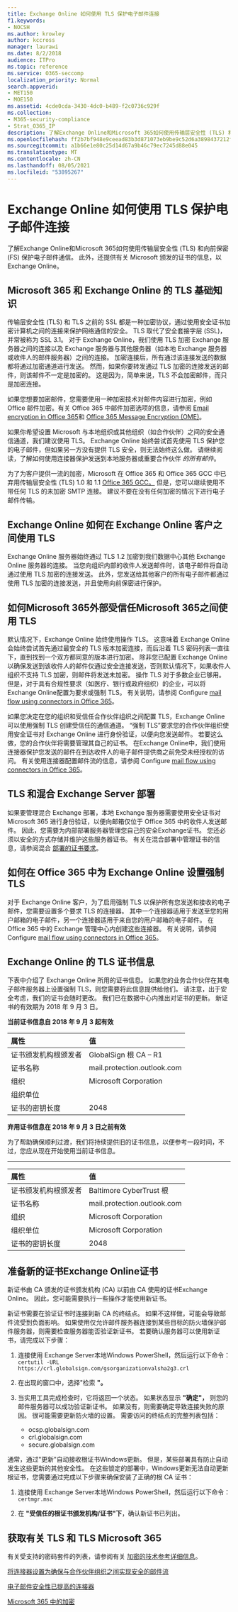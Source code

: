 ```yaml
---
title: Exchange Online 如何使用 TLS 保护电子邮件连接
f1.keywords:
- NOCSH
ms.author: krowley
author: kccross
manager: laurawi
ms.date: 8/2/2018
audience: ITPro
ms.topic: reference
ms.service: O365-seccomp
localization_priority: Normal
search.appverid:
- MET150
- MOE150
ms.assetid: 4cde0cda-3430-4dc0-b489-f2c0736c929f
ms.collection:
- M365-security-compliance
- Strat_O365_IP
description: 了解Exchange Online和Microsoft 365如何使用传输层安全性 (TLS) 和向前保密 (FS) 保护电子邮件通信。 此外，还获取有关 Microsoft 颁发的证书的信息，Exchange Online。
ms.openlocfilehash: ff2b7bf948e9ceead83b3d871073eb9be9c52d6a3898437212f717ff5cd4493e
ms.sourcegitcommit: a1b66e1e80c25d14d67a9b46c79ec7245d88e045
ms.translationtype: MT
ms.contentlocale: zh-CN
ms.lasthandoff: 08/05/2021
ms.locfileid: "53895267"
---
```

# <a name="how-exchange-online-uses-tls-to-secure-email-connections"></a>Exchange Online 如何使用 TLS 保护电子邮件连接

了解Exchange Online和Microsoft 365如何使用传输层安全性 (TLS) 和向前保密 (FS) 保护电子邮件通信。 此外，还提供有关 Microsoft 颁发的证书的信息，以Exchange Online。
  
## <a name="tls-basics-for-microsoft-365-and-exchange-online"></a>Microsoft 365 和 Exchange Online 的 TLS 基础知识

传输层安全性 (TLS) 和 TLS 之前的 SSL 都是一种加密协议，通过使用安全证书加密计算机之间的连接来保护网络通信的安全。 TLS 取代了安全套接字层 (SSL)，并常被称为 SSL 3.1。 对于 Exchange Online，我们使用 TLS 加密 Exchange 服务器之间的连接以及 Exchange 服务器与其他服务器（如本地 Exchange 服务器或收件人的邮件服务器）之间的连接。 加密连接后，所有通过该连接发送的数据都将通过加密通道进行发送。 然而，如果你要转发通过 TLS 加密的连接发送的邮件，则该邮件不一定是加密的。 这是因为，简单来说，TLS 不会加密邮件，而只是加密连接。
  
如果您想要加密邮件，您需要使用一种加密技术对邮件内容进行加密，例如 Office 邮件加密。有关 Office 365 中邮件加密选项的信息，请参阅 [Email encryption in Office 365](email-encryption.md)和 [Office 365 Message Encryption (OME)](ome.md)。 
  
如果你希望设置 Microsoft 与本地组织或其他组织（如合作伙伴）之间的安全通信通道，我们建议使用 TLS。 Exchange Online 始终尝试首先使用 TLS 保护您的电子邮件，但如果另一方没有提供 TLS 安全，则无法始终这么做。 请继续阅读，了解如何使用连接器保护发送到本地服务器或重要合作伙伴  *的所有邮件*。 

为了为客户提供一流的加密，Microsoft 在 Office 365 和 Office 365 GCC 中已弃用传输层安全性 (TLS) 1.0 和 1.1 [](tls-1.0-and-1.1-deprecation-for-office-365.md) [Office 365 GCC。](tls-1-2-in-office-365-gcc.md) 但是，您可以继续使用不带任何 TLS 的未加密 SMTP 连接。 建议不要在没有任何加密的情况下进行电子邮件传输。  
  
## <a name="how-exchange-online-uses-tls-between-exchange-online-customers"></a>Exchange Online 如何在 Exchange Online 客户之间使用 TLS

Exchange Online 服务器始终通过 TLS 1.2 加密到我们数据中心其他 Exchange Online 服务器的连接。 当您向组织内部的收件人发送邮件时，该电子邮件将自动通过使用 TLS 加密的连接发送。 此外，您发送给其他客户的所有电子邮件都通过使用 TLS 加密的连接发送，并且使用向前保密进行保护。
  
## <a name="how-microsoft-365-uses-tls-between-microsoft-365-and-external-trusted-partners"></a>如何Microsoft 365外部受信任Microsoft 365之间使用 TLS

默认情况下，Exchange Online 始终使用操作 TLS。 这意味着 Exchange Online 会始终尝试首先通过最安全的 TLS 版本加密连接，而后沿着 TLS 密码列表一直往下，直到找到一个双方都同意的版本进行加密。 除非您已配置 Exchange Online以确保发送到该收件人的邮件仅通过安全连接发送，否则默认情况下，如果收件人组织不支持 TLS 加密，则邮件将发送未加密。 操作 TLS 对于多数企业已够用。 但是，对于具有合规性要求（如医疗、银行或政府组织）的企业，可以将Exchange Online配置为要求或强制 TLS。 有关说明，请参阅 Configure [mail flow using connectors in Office 365](/exchange/mail-flow-best-practices/use-connectors-to-configure-mail-flow/use-connectors-to-configure-mail-flow)。
  
如果您决定在您的组织和受信任合作伙伴组织之间配置 TLS，Exchange Online 可以使用强制 TLS 创建受信任的通信通道。 “强制 TLS”要求您的合作伙伴组织使用安全证书对 Exchange Online 进行身份验证，以便向您发送邮件。 若要这么做，您的合作伙伴将需要管理其自己的证书。 在Exchange Online中，我们使用连接器保护您发送的邮件在到达收件人的电子邮件提供商之前免受未经授权的访问。 有关使用连接器配置邮件流的信息，请参阅 Configure [mail flow using connectors in Office 365](/exchange/mail-flow-best-practices/use-connectors-to-configure-mail-flow/use-connectors-to-configure-mail-flow)。
  
## <a name="tls-and-hybrid-exchange-server-deployments"></a>TLS 和混合 Exchange Server 部署

如果要管理混合 Exchange 部署，本地 Exchange 服务器需要使用安全证书对 Microsoft 365 进行身份验证，以便向邮箱仅位于 Office 365 中的收件人发送邮件。 因此，您需要为内部部署服务器管理您自己的安全Exchange证书。 您还必须以安全的方式存储并维护这些服务器证书。 有关在混合部署中管理证书的信息，请参阅混合 [部署的证书要求](/exchange/certificate-requirements)。
  
## <a name="how-to-set-up-forced-tls-for-exchange-online-in-office-365"></a>如何在 Office 365 中为 Exchange Online 设置强制 TLS

对于 Exchange Online 客户，为了启用强制 TLS 以保护所有您发送和接收的电子邮件，您需要设置多个要求 TLS 的连接器。 其中一个连接器适用于发送至您的用户邮箱的电子邮件，另一个连接器适用于来自您的用户邮箱的电子邮件。 在 Office 365 中的 Exchange 管理中心内创建这些连接器。 有关说明，请参阅 Configure [mail flow using connectors in Office 365](/exchange/mail-flow-best-practices/use-connectors-to-configure-mail-flow/use-connectors-to-configure-mail-flow)。
  
## <a name="tls-certificate-information-for-exchange-online"></a>Exchange Online 的 TLS 证书信息

下表中介绍了 Exchange Online 所用的证书信息。 如果您的业务合作伙伴在其电子邮件服务器上设置强制 TLS，则您需要将此信息提供给他们。 请注意，出于安全考虑，我们的证书会随时更改。 我们已在数据中心内推出对证书的更新。 新证书的有效期为 2018 年 9 月 3 日。
  
 **当前证书信息自 2018 年 9 月 3 起有效**
  
| 属性 | 值 |
|:-----|:-----|
|证书颁发机构根颁发者  <br/> |GlobalSign 根 CA – R1 <br/> |
|证书名称  <br/> |mail.protection.outlook.com  <br/> |
|组织  <br/> |Microsoft Corporation  <br/> |
|组织单位  <br/> |  <br/> |
|证书的密钥长度  <br/> |2048  <br/> |
   
 **弃用证书信息在 2018 年 9 月 3 日之前有效**
  
为了帮助确保顺利过渡，我们将持续提供旧的证书信息，以便参考一段时间，不过，您应从现在开始使用当前证书信息。
  
****

| 属性 | 值 |
|:-----|:-----|
|证书颁发机构根颁发者  <br/> |Baltimore CyberTrust 根  <br/> |
|证书名称  <br/> |mail.protection.outlook.com  <br/> |
|组织  <br/> |Microsoft Corporation  <br/> |
|组织单位  <br/> |Microsoft Corporation  <br/> |
|证书的密钥长度  <br/> |2048  <br/> |
   
## <a name="prepare-for-the-new-exchange-online-certificate"></a>准备新的证书Exchange Online证书

新证书由 CA 颁发的证书颁发机构 (CA) 以前由 CA 使用的证书Exchange Online。 因此，您可能需要执行一些操作才能使用新证书。

新证书需要在验证证书时连接到新 CA 的终结点。 如果不这样做，可能会导致邮件流受到负面影响。 如果使用仅允许邮件服务器连接到某些目标的防火墙保护邮件服务器，则需要检查服务器能否验证新证书。 若要确认服务器可以使用新证书，请完成以下步骤：

1. 连接使用 Exchange Server本地Windows PowerShell，然后运行以下命令：  
  `certutil -URL https://crl.globalsign.com/gsorganizationvalsha2g3.crl`

1. 在出现的窗口中，选择"检索 **"。**

1. 当实用工具完成检查时，它将返回一个状态。 如果状态显示 **"确定"，** 则您的邮件服务器可以成功验证新证书。 如果没有，则需要确定导致连接失败的原因。 很可能需要更新防火墙的设置。 需要访问的终结点的完整列表包括：
    - ocsp.globalsign.com
    - crl.globalsign.com
    - secure.globalsign.com   

通常，通过"更新"自动接收根证书Windows更新。 但是，某些部署具有防止自动发生这些更新的其他安全性。 在这些锁定的部署中，Windows更新无法自动更新根证书，您需要通过完成以下步骤来确保安装了正确的根 CA 证书：
1.  连接使用 Exchange Server本地Windows PowerShell，然后运行以下命令：  
  `certmgr.msc`

2. 在 **"受信任的根证书颁发机构/证书"下**，确认新证书已列出。

## <a name="get-more-information-about-tls-and-microsoft-365"></a>获取有关 TLS 和 TLS Microsoft 365

有关受支持的密码套件的列表，请参阅有关 [加密的技术参考详细信息](technical-reference-details-about-encryption.md)。
  
[将连接器设置为确保与合作伙伴组织之间实现安全的邮件流](/exchange/mail-flow-best-practices/use-connectors-to-configure-mail-flow/set-up-connectors-for-secure-mail-flow-with-a-partner)
  
[电子邮件安全性已提高的连接器](/previous-versions/exchange-server/exchange-150/dn942516(v=exchg.150))
  
[Microsoft 365 中的加密](encryption.md)
